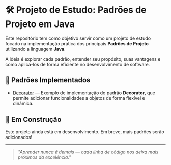 # 🛠️ Projeto de Estudo: Padrões de Projeto em Java

Este repositório tem como objetivo servir como um projeto de estudo focado na implementação prática dos principais **Padrões de Projeto** utilizando a linguagem **Java**.

A ideia é explorar cada padrão, entender seu propósito, suas vantagens e como aplicá-los de forma eficiente no desenvolvimento de software.

## 📂 Padrões Implementados

- [Decorator](./decorator) — Exemplo de implementação do padrão **Decorator**, que permite adicionar funcionalidades a objetos de forma flexível e dinâmica.

## 🚧 Em Construção

Este projeto ainda está em desenvolvimento. Em breve, mais padrões serão adicionados!

---

> *"Aprender nunca é demais — cada linha de código nos deixa mais próximos da excelência."*
